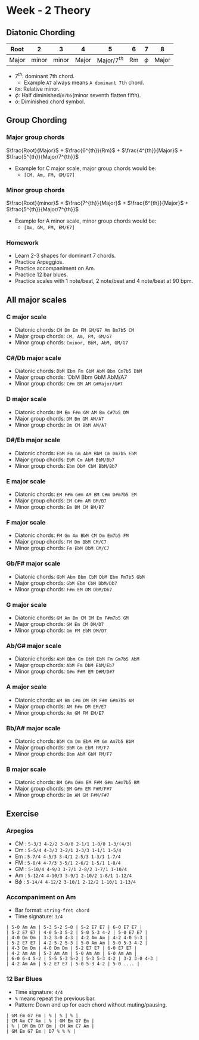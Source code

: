 # Week - 2 Theory

## Diatonic Chording

|Root|2|3|4|5|6|7|8|
|:--:|:-:|:-:|:-:|:-:|:-:|:-:|:-:|
|Major|minor|minor|Major|Major/$7^{th}$|Rm|$\phi$|Major|

- $7^{th}$: dominant 7th chord.
	- Example `A7` always means `A dominant 7th` chord.
- `Rm`: Relative minor.
- $\phi$: Half diminished/`m7b5`(minor seventh flatten fifth).
- $o$: Diminished chord symbol.

## Group Chording

### Major group chords

$\frac{Root}{Major}$ + $\frac{6^{th}}{Rm}$ + $\frac{4^{th}}{Major}$ + $\frac{5^{th}}{Major/7^{th}}$

- Example for C major scale, major group chords would be:
	- `[CM, Am, FM, GM/G7]`

### Minor group chords

$\frac{Root}{minor}$ + $\frac{7^{th}}{Major}$ + $\frac{6^{th}}{Major}$ + $\frac{5^{th}}{Major/7^{th}}$

- Example for A minor scale, minor group chords would be:
	- `[Am, GM, FM, EM/E7]`

### Homework

- Learn 2-3 shapes for dominant 7 chords.
- Practice Arpeggios.
- Practice accompaniment on Am.
- Practice 12 bar blues.
- Practice scales with 1 note/beat, 2 note/beat and 4 note/beat at 90 bpm.

## All major scales

### C major scale

- Diatonic chords: `CM Dm Em FM GM/G7 Am Bm7b5 CM`
- Major group chords: `CM, Am, FM, GM/G7`
- Minor group chords: `Cminor, BbM, AbM, GM/G7`

### C#/Db major scale

- Diatonic chords: `DbM Ebm Fm GbM AbM Bbm Cm7b5 DbM`
- Major group chords: `DbM Bbm GbM AbM/A7
- Minor group chords: `C#m BM AM G#Major/G#7`

### D major scale

- Diatonic chords: `DM Em F#m GM AM Bm C#7b5 DM`
- Major group chords: `DM Bm GM AM/A7`
- Minor group chords: `Dm CM BbM AM/A7`

### D#/Eb major scale

- Diatonic chords: `EbM Fm Gm AbM BbM Cm Dm7b5 EbM`
- Major group chords: `EbM Cm AbM BbM/Bb7`
- Minor group chords: `Ebm DbM CbM BbM/Bb7`

### E major scale

- Diatonic chords: `EM F#m G#m AM BM C#m D#m7b5 EM`
- Major group chords: `EM C#m AM BM/B7`
- Minor group chords: `Em DM CM BM/B7`

### F major scale

- Diatonic chords: `FM Gm Am BbM CM Dm Em7b5 FM`
- Major group chords: `FM Dm BbM CM/C7`
- Minor group chords: `Fm EbM DbM CM/C7`

### Gb/F# major scale

- Diatonic chords: `GbM Abm Bbm CbM DbM Ebm Fm7b5 GbM`
- Major group chords: `GbM Ebm CbM DbM/Db7`
- Minor group chords: `F#m EM DM DbM/Db7`

### G major scale

- Diatonic chords: `GM Am Bm CM DM Em F#m7b5 GM`
- Major group chords: `GM Em CM DM/D7`
- Minor group chords: `Gm FM EbM DM/D7`

### Ab/G# major scale

- Diatonic chords: `AbM Bbm Cm DbM EbM Fm Gm7b5 AbM`
- Major group chords: `AbM Fm DbM EbM/Eb7`
- Minor group chords: `G#m F#M EM D#M/D#7`

### A major scale

- Diatonic chords: `AM Bm C#m DM EM F#m G#m7b5 AM`
- Major group chords: `AM F#m DM EM/E7`
- Minor group chords: `Am GM FM EM/E7`

### Bb/A# major scale

- Diatonic chords: `BbM Cm Dm EbM FM Gm Am7b5 BbM`
- Major group chords: `BbM Gm EbM FM/F7`
- Minor group chords: `Bbm AbM GbM FM/F7`

### B major scale

- Diatonic chords: `BM C#m D#m EM F#M G#m A#m7b5 BM`
- Major group chords: `BM G#m EM F#M/F#7`
- Minor group chords: `Bm AM GM F#M/F#7`

## Exercise

### Arpegios

- CM : `5-3/3 4-2/2 3-0/0 2-1/1 1-0/0 1-3/(4/3)`
- Dm : `5-5/4 4-3/3 3-2/1 2-3/3 1-1/1 1-5/4`
- Em : `5-7/4 4-5/3 3-4/1 2-5/3 1-3/1 1-7/4`
- FM : `5-8/4 4-7/3 3-5/1 2-6/2 1-5/1 1-8/4`
- GM : `5-10/4 4-9/3 3-7/1 2-8/2 1-7/1 1-10/4`
- Am : `5-12/4 4-10/3 3-9/1 2-10/2 1-8/1 1-12/4`
- B$\phi$ : `5-14/4 4-12/2 3-10/1 2-12/2 1-10/1 1-13/4`

### Accompaniment on Am

- Bar format: `string-fret chord`
- Time signature: `3/4`

```
| 5-0 Am Am | 5-3 5-2 5-0 | 5-2 E7 E7 | 6-0 E7 E7 |
| 5-2 E7 E7 | 4-0 5-3 5-2 | 5-0 5-3 4-2 | 5-0 E7 E7 |
| 4-0 Dm Dm | 3-2 3-0 4-3 | 4-2 Am Am | 4-2 4-0 5-3 |
| 5-2 E7 E7 | 4-2 5-2 5-3 | 5-0 Am Am | 5-0 5-3 4-2 |
| 4-3 Dm Dm | 4-0 Dm Dm | 5-2 E7 E7 | 6-0 E7 E7 |
| 4-2 Am Am | 5-3 Am Am | 5-0 Am Am | 6-0 Am Am |
| 6-0 6-4 5-2 | 5-5 5-3 5-2 | 5-3 5-3 4-2 | 3-2 3-0 4-3 |
| 4-2 Am Am | 5-2 E7 E7 | 5-0 5-3 4-2 | 5-0 .... |
```

### 12 Bar Blues

- Time signature: `4/4`
- `%` means repeat the previous bar.
- Pattern: Down and up for each chord without muting/pausing.

```
| GM Em G7 Em | % | % | % |
| CM Am C7 Am | % | GM Em G7 Em |
| % | DM Bm D7 Bm | CM Am C7 Am |
| GM Em G7 Em | D7 % % % | 
```
